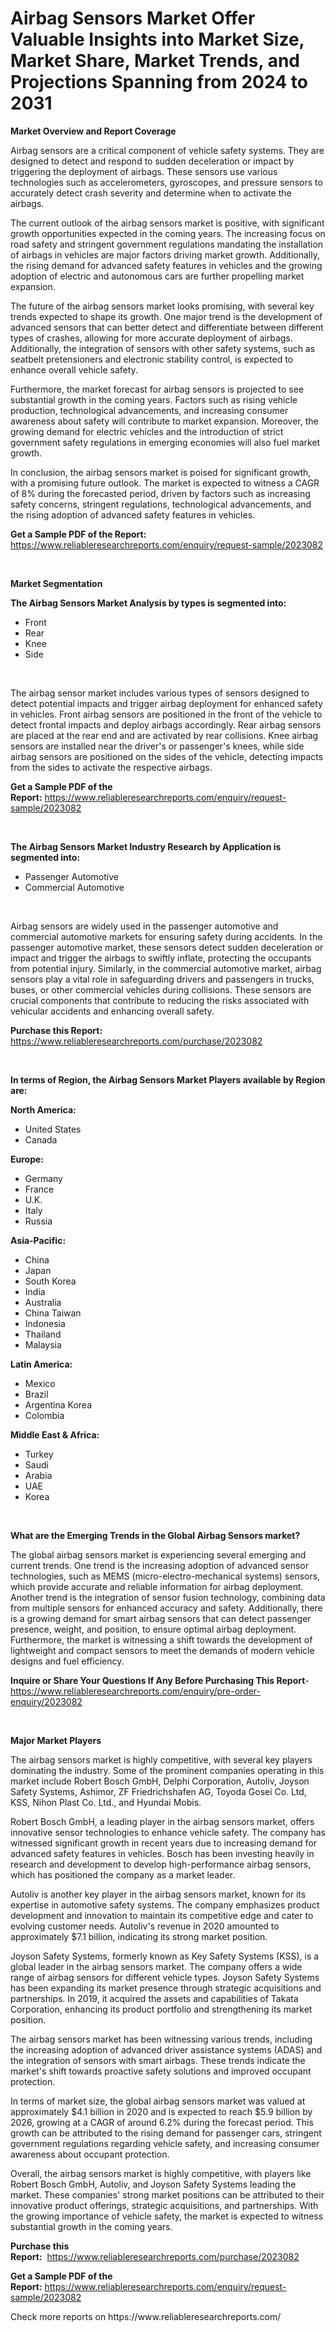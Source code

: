 <p><h1>Airbag Sensors Market Offer Valuable Insights into Market Size, Market Share, Market Trends, and Projections Spanning from 2024 to 2031</h1></p><p><strong>Market Overview and Report Coverage</strong></p>
<p><p>Airbag sensors are a critical component of vehicle safety systems. They are designed to detect and respond to sudden deceleration or impact by triggering the deployment of airbags. These sensors use various technologies such as accelerometers, gyroscopes, and pressure sensors to accurately detect crash severity and determine when to activate the airbags.</p><p>The current outlook of the airbag sensors market is positive, with significant growth opportunities expected in the coming years. The increasing focus on road safety and stringent government regulations mandating the installation of airbags in vehicles are major factors driving market growth. Additionally, the rising demand for advanced safety features in vehicles and the growing adoption of electric and autonomous cars are further propelling market expansion.</p><p>The future of the airbag sensors market looks promising, with several key trends expected to shape its growth. One major trend is the development of advanced sensors that can better detect and differentiate between different types of crashes, allowing for more accurate deployment of airbags. Additionally, the integration of sensors with other safety systems, such as seatbelt pretensioners and electronic stability control, is expected to enhance overall vehicle safety.</p><p>Furthermore, the market forecast for airbag sensors is projected to see substantial growth in the coming years. Factors such as rising vehicle production, technological advancements, and increasing consumer awareness about safety will contribute to market expansion. Moreover, the growing demand for electric vehicles and the introduction of strict government safety regulations in emerging economies will also fuel market growth.</p><p>In conclusion, the airbag sensors market is poised for significant growth, with a promising future outlook. The market is expected to witness a CAGR of 8% during the forecasted period, driven by factors such as increasing safety concerns, stringent regulations, technological advancements, and the rising adoption of advanced safety features in vehicles.</p></p>
<p><strong>Get a Sample PDF of the Report:</strong> <a href="https://www.reliableresearchreports.com/enquiry/request-sample/2023082">https://www.reliableresearchreports.com/enquiry/request-sample/2023082</a></p>
<p>&nbsp;</p>
<p><strong>Market Segmentation</strong></p>
<p><strong>The Airbag Sensors Market Analysis by types is segmented into:</strong></p>
<p><ul><li>Front</li><li>Rear</li><li>Knee</li><li>Side</li></ul></p>
<p>&nbsp;</p>
<p><p>The airbag sensor market includes various types of sensors designed to detect potential impacts and trigger airbag deployment for enhanced safety in vehicles. Front airbag sensors are positioned in the front of the vehicle to detect frontal impacts and deploy airbags accordingly. Rear airbag sensors are placed at the rear end and are activated by rear collisions. Knee airbag sensors are installed near the driver's or passenger's knees, while side airbag sensors are positioned on the sides of the vehicle, detecting impacts from the sides to activate the respective airbags.</p></p>
<p><strong>Get a Sample PDF of the Report:</strong>&nbsp;<a href="https://www.reliableresearchreports.com/enquiry/request-sample/2023082">https://www.reliableresearchreports.com/enquiry/request-sample/2023082</a></p>
<p>&nbsp;</p>
<p><strong>The Airbag Sensors Market Industry Research by Application is segmented into:</strong></p>
<p><ul><li>Passenger Automotive</li><li>Commercial Automotive</li></ul></p>
<p>&nbsp;</p>
<p><p>Airbag sensors are widely used in the passenger automotive and commercial automotive markets for ensuring safety during accidents. In the passenger automotive market, these sensors detect sudden deceleration or impact and trigger the airbags to swiftly inflate, protecting the occupants from potential injury. Similarly, in the commercial automotive market, airbag sensors play a vital role in safeguarding drivers and passengers in trucks, buses, or other commercial vehicles during collisions. These sensors are crucial components that contribute to reducing the risks associated with vehicular accidents and enhancing overall safety.</p></p>
<p><strong>Purchase this Report:</strong>&nbsp; <a href="https://www.reliableresearchreports.com/purchase/2023082">https://www.reliableresearchreports.com/purchase/2023082</a></p>
<p>&nbsp;</p>
<p><strong>In terms of Region, the Airbag Sensors Market Players available by Region are:</strong></p>
<p>
    <p> <strong> North America: </strong>
        <ul>
            <li>United States</li>
            <li>Canada</li>
        </ul>
        </p> 
    <p> <strong> Europe: </strong>
        <ul>
            <li>Germany</li>
            <li>France</li>
            <li>U.K.</li>
            <li>Italy</li>
            <li>Russia</li>
        </ul>
        </p> 
    <p> <strong> Asia-Pacific: </strong>
        <ul>
            <li>China</li>
            <li>Japan</li>
            <li>South Korea</li>
            <li>India</li>
            <li>Australia</li>
            <li>China Taiwan</li>
            <li>Indonesia</li>
            <li>Thailand</li>
            <li>Malaysia</li>
        </ul>
        </p> 
    <p> <strong> Latin America: </strong>
        <ul>
            <li>Mexico</li>
            <li>Brazil</li>
            <li>Argentina Korea</li>
            <li>Colombia</li>
        </ul>
        </p> 
    <p> <strong> Middle East & Africa: </strong>
        <ul>
            <li>Turkey</li>
            <li>Saudi</li>
            <li>Arabia</li>
            <li>UAE</li>
            <li>Korea</li>
        </ul>
    </p>
    </p>
<p>&nbsp;</p>
<p><strong>What are the Emerging Trends in the Global Airbag Sensors market?</strong></p>
<p><p>The global airbag sensors market is experiencing several emerging and current trends. One trend is the increasing adoption of advanced sensor technologies, such as MEMS (micro-electro-mechanical systems) sensors, which provide accurate and reliable information for airbag deployment. Another trend is the integration of sensor fusion technology, combining data from multiple sensors for enhanced accuracy and safety. Additionally, there is a growing demand for smart airbag sensors that can detect passenger presence, weight, and position, to ensure optimal airbag deployment. Furthermore, the market is witnessing a shift towards the development of lightweight and compact sensors to meet the demands of modern vehicle designs and fuel efficiency.</p></p>
<p><strong>Inquire or Share Your Questions If Any Before Purchasing This Report</strong>- <a href="https://www.reliableresearchreports.com/enquiry/pre-order-enquiry/2023082">https://www.reliableresearchreports.com/enquiry/pre-order-enquiry/2023082</a></p>
<p>&nbsp;</p>
<p><strong>Major Market Players</strong></p>
<p><p>The airbag sensors market is highly competitive, with several key players dominating the industry. Some of the prominent companies operating in this market include Robert Bosch GmbH, Delphi Corporation, Autoliv, Joyson Safety Systems, Ashimor, ZF Friedrichshafen AG, Toyoda Gosei Co. Ltd, KSS, Nihon Plast Co. Ltd., and Hyundai Mobis.</p><p>Robert Bosch GmbH, a leading player in the airbag sensors market, offers innovative sensor technologies to enhance vehicle safety. The company has witnessed significant growth in recent years due to increasing demand for advanced safety features in vehicles. Bosch has been investing heavily in research and development to develop high-performance airbag sensors, which has positioned the company as a market leader.</p><p>Autoliv is another key player in the airbag sensors market, known for its expertise in automotive safety systems. The company emphasizes product development and innovation to maintain its competitive edge and cater to evolving customer needs. Autoliv's revenue in 2020 amounted to approximately $7.1 billion, indicating its strong market position.</p><p>Joyson Safety Systems, formerly known as Key Safety Systems (KSS), is a global leader in the airbag sensors market. The company offers a wide range of airbag sensors for different vehicle types. Joyson Safety Systems has been expanding its market presence through strategic acquisitions and partnerships. In 2019, it acquired the assets and capabilities of Takata Corporation, enhancing its product portfolio and strengthening its market position.</p><p>The airbag sensors market has been witnessing various trends, including the increasing adoption of advanced driver assistance systems (ADAS) and the integration of sensors with smart airbags. These trends indicate the market's shift towards proactive safety solutions and improved occupant protection.</p><p>In terms of market size, the global airbag sensors market was valued at approximately $4.1 billion in 2020 and is expected to reach $5.9 billion by 2026, growing at a CAGR of around 6.2% during the forecast period. This growth can be attributed to the rising demand for passenger cars, stringent government regulations regarding vehicle safety, and increasing consumer awareness about occupant protection.</p><p>Overall, the airbag sensors market is highly competitive, with players like Robert Bosch GmbH, Autoliv, and Joyson Safety Systems leading the market. These companies' strong market positions can be attributed to their innovative product offerings, strategic acquisitions, and partnerships. With the growing importance of vehicle safety, the market is expected to witness substantial growth in the coming years.</p></p>
<p><strong>Purchase this Report:</strong>&nbsp;&nbsp;<a href="https://www.reliableresearchreports.com/purchase/2023082">https://www.reliableresearchreports.com/purchase/2023082</a></p>
<p></p>
<p><strong>Get a Sample PDF of the Report:</strong>&nbsp;<a href="https://www.reliableresearchreports.com/enquiry/request-sample/2023082">https://www.reliableresearchreports.com/enquiry/request-sample/2023082</a></p>
<p>Check more reports on https://www.reliableresearchreports.com/</p>